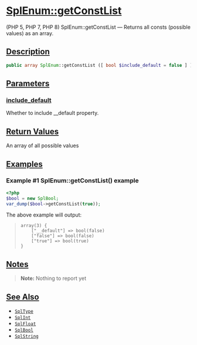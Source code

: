 # [SplEnum::getConstList](#SplEnum::getConstList)

(PHP 5, PHP 7, PHP 8)
SplEnum::getConstList — Returns all consts (possible values) as an array.

## [Description](#Description)

```php
public array SplEnum::getConstList ([ bool $include_default = false ] )
```

## [Parameters](#Parameters)

### [include_default](#include_default)
Whether to include __default property.

## [Return Values](#Return-Values)

An array of all possible values

## [Examples](#Examples)

### Example #1 SplEnum::getConstList() example

```php
<?php
$bool = new SplBool;
var_dump($bool->getConstList(true));
```

The above example will output:

> ```
> array(3) {
>     ["__default"] => bool(false)
>     ["false"] => bool(false)
>     ["true"] => bool(true)
> }
> ```

## [Notes](#Notes)

> **Note:** Nothing to report yet

## [See Also](#See-Also)

- [`SplType`]
- [`SplInt`]
- [`SplFloat`]
- [`SplBool`]
- [`SplString`]

[`SplType`]: /assets/documentation/SplType.md
[`SplInt`]: /assets/documentation/SplInt.md
[`SplFloat`]: /assets/documentation/SplFloat.md
[`SplEnum`]: /assets/documentation/SplEnum.md
[`SplBool`]: /assets/documentation/SplBool.md
[`SplString`]: /assets/documentation/SplString.md
